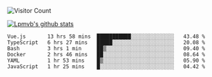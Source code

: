 ![Visitor Count](https://profile-counter.glitch.me/Lpmvb/count.svg)

[![Lpmvb's github stats](https://github-readme-stats.vercel.app/api?username=lpmvb&show_icons=true&title_color=fff&icon_color=79ff97&text_color=9f9f9f&bg_color=151515)](https://github.com/anuraghazra/github-readme-stats)

<!--
Here are some ideas to get you started:

- 🔭 I’m currently working on ...
- 🌱 I’m currently learning ...
- 👯 I’m looking to collaborate on ...
- 🤔 I’m looking for help with ...
- 💬 Ask me about ...
- 📫 How to reach me: ...
- 😄 Pronouns: ...
- ⚡ Fun fact: ...
-->

<!--START_SECTION:waka-->

```text
Vue.js       13 hrs 58 mins  ███████████░░░░░░░░░░░░░░   43.48 %
TypeScript   6 hrs 27 mins   █████░░░░░░░░░░░░░░░░░░░░   20.08 %
Bash         3 hrs 1 min     ██▒░░░░░░░░░░░░░░░░░░░░░░   09.40 %
Docker       2 hrs 46 mins   ██░░░░░░░░░░░░░░░░░░░░░░░   08.64 %
YAML         1 hr 53 mins    █▒░░░░░░░░░░░░░░░░░░░░░░░   05.90 %
JavaScript   1 hr 25 mins    █░░░░░░░░░░░░░░░░░░░░░░░░   04.42 %
```

<!--END_SECTION:waka-->
